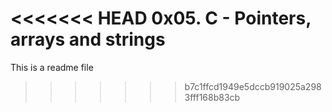 <<<<<<< HEAD
0x05. C - Pointers, arrays and strings
=======
This is a readme file
>>>>>>> b7c1ffcd1949e5dccb919025a2983fff168b83cb
